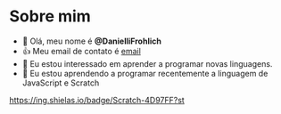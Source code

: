 # Sobre mim
- 👋 Olá, meu nome é **@DanielliFrohlich**
- :+1: Meu email de contato é [email](danielli.frohlich@escola.pr.gov.br)
- 👀 Eu estou interessado em aprender a programar novas linguagens.
- 🌱 Eu estou aprendendo a programar recentemente a linguagem de JavaScript e Scratch

https://ing.shielas.io/badge/Scratch-4D97FF?st

